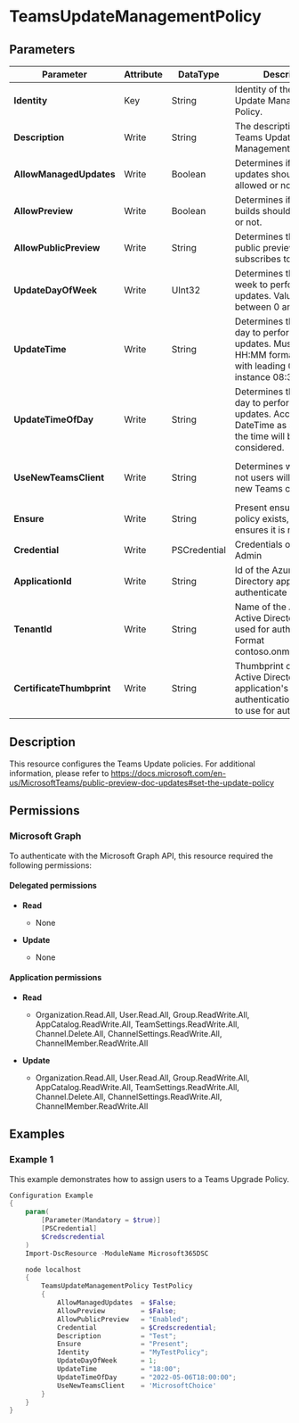 ﻿# TeamsUpdateManagementPolicy

## Parameters

| Parameter | Attribute | DataType | Description | Allowed Values |
| --- | --- | --- | --- | --- |
| **Identity** | Key | String | Identity of the Teams Update Management Policy. | |
| **Description** | Write | String | The description of the Teams Update Management Policy. | |
| **AllowManagedUpdates** | Write | Boolean | Determines if managed updates should be allowed or not. | |
| **AllowPreview** | Write | Boolean | Determines if preview builds should be allowed or not. | |
| **AllowPublicPreview** | Write | String | Determines the ring of public previews to subscribes to. | `Disabled`, `Enabled`, `Forced`, `FollowOfficePreview` |
| **UpdateDayOfWeek** | Write | UInt32 | Determines the day of week to perform the updates. Value shoud be between 0 and 6. | |
| **UpdateTime** | Write | String | Determines the time of day to perform the updates. Must be a valid HH:MM format string with leading 0. For instance 08:30. | |
| **UpdateTimeOfDay** | Write | String | Determines the time of day to perform the updates. Accepts a DateTime as string. Only the time will be considered. | |
| **UseNewTeamsClient** | Write | String | Determines whether or not users will use the new Teams client. | `NewTeamsAsDefault`, `UserChoice`, `MicrosoftChoice`, `AdminDisabled` |
| **Ensure** | Write | String | Present ensures the policy exists, absent ensures it is removed. | `Present`, `Absent` |
| **Credential** | Write | PSCredential | Credentials of the Teams Admin | |
| **ApplicationId** | Write | String | Id of the Azure Active Directory application to authenticate with. | |
| **TenantId** | Write | String | Name of the Azure Active Directory tenant used for authentication. Format contoso.onmicrosoft.com | |
| **CertificateThumbprint** | Write | String | Thumbprint of the Azure Active Directory application's authentication certificate to use for authentication. | |


## Description

This resource configures the Teams Update policies. For additional information, please refer to https://docs.microsoft.com/en-us/MicrosoftTeams/public-preview-doc-updates#set-the-update-policy

## Permissions

### Microsoft Graph

To authenticate with the Microsoft Graph API, this resource required the following permissions:

#### Delegated permissions

- **Read**

    - None

- **Update**

    - None

#### Application permissions

- **Read**

    - Organization.Read.All, User.Read.All, Group.ReadWrite.All, AppCatalog.ReadWrite.All, TeamSettings.ReadWrite.All, Channel.Delete.All, ChannelSettings.ReadWrite.All, ChannelMember.ReadWrite.All

- **Update**

    - Organization.Read.All, User.Read.All, Group.ReadWrite.All, AppCatalog.ReadWrite.All, TeamSettings.ReadWrite.All, Channel.Delete.All, ChannelSettings.ReadWrite.All, ChannelMember.ReadWrite.All

## Examples

### Example 1

This example demonstrates how to assign users to a Teams Upgrade Policy.

```powershell
Configuration Example
{
    param(
        [Parameter(Mandatory = $true)]
        [PSCredential]
        $Credscredential
    )
    Import-DscResource -ModuleName Microsoft365DSC

    node localhost
    {
        TeamsUpdateManagementPolicy TestPolicy
        {
            AllowManagedUpdates  = $False;
            AllowPreview         = $False;
            AllowPublicPreview   = "Enabled";
            Credential           = $Credscredential;
            Description          = "Test";
            Ensure               = "Present";
            Identity             = "MyTestPolicy";
            UpdateDayOfWeek      = 1;
            UpdateTime           = "18:00";
            UpdateTimeOfDay      = "2022-05-06T18:00:00";
            UseNewTeamsClient    = 'MicrosoftChoice'
        }
    }
}
```

